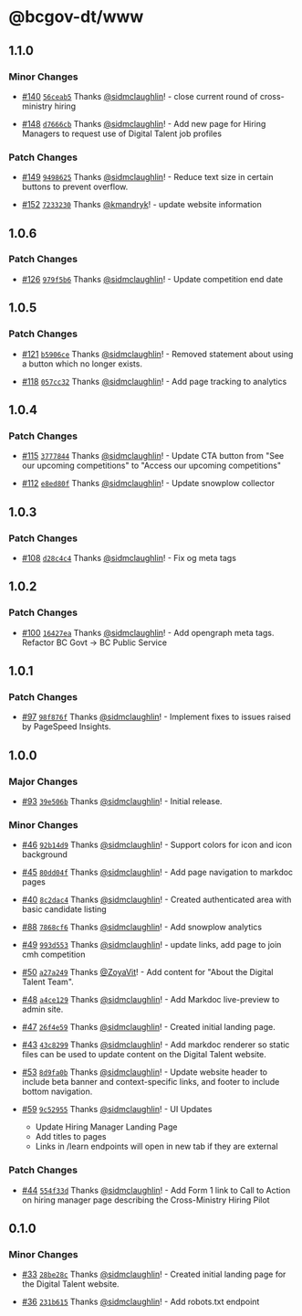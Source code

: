 # @bcgov-dt/www

## 1.1.0

### Minor Changes

- [#140](https://github.com/bcgov/digital-talent/pull/140) [`56ceab5`](https://github.com/bcgov/digital-talent/commit/56ceab5bdb34f0da6a7a6a35ee1d32a9ed405275) Thanks [@sidmclaughlin](https://github.com/sidmclaughlin)! - close current round of cross-ministry hiring

- [#148](https://github.com/bcgov/digital-talent/pull/148) [`d7666cb`](https://github.com/bcgov/digital-talent/commit/d7666cb7fe1d281deecc8048ea26da67cc5d43ba) Thanks [@sidmclaughlin](https://github.com/sidmclaughlin)! - Add new page for Hiring Managers to request use of Digital Talent job profiles

### Patch Changes

- [#149](https://github.com/bcgov/digital-talent/pull/149) [`9498625`](https://github.com/bcgov/digital-talent/commit/9498625b3ce4f4a60dbfb539fe04c27cae11e1f5) Thanks [@sidmclaughlin](https://github.com/sidmclaughlin)! - Reduce text size in certain buttons to prevent overflow.

- [#152](https://github.com/bcgov/digital-talent/pull/152) [`7233230`](https://github.com/bcgov/digital-talent/commit/72332301559ae8844bc5994de7daa00f88e873e3) Thanks [@kmandryk](https://github.com/kmandryk)! - update website information

## 1.0.6

### Patch Changes

- [#126](https://github.com/bcgov/digital-talent/pull/126) [`979f5b6`](https://github.com/bcgov/digital-talent/commit/979f5b636edf2f47c3f6424ad7138fb057482fba) Thanks [@sidmclaughlin](https://github.com/sidmclaughlin)! - Update competition end date

## 1.0.5

### Patch Changes

- [#121](https://github.com/bcgov/digital-talent/pull/121) [`b5906ce`](https://github.com/bcgov/digital-talent/commit/b5906ce5f0b06128fdb819698a8a2bb96157f053) Thanks [@sidmclaughlin](https://github.com/sidmclaughlin)! - Removed statement about using a button which no longer exists.

- [#118](https://github.com/bcgov/digital-talent/pull/118) [`057cc32`](https://github.com/bcgov/digital-talent/commit/057cc3222906ff7b708b2507b5984ca14fdac144) Thanks [@sidmclaughlin](https://github.com/sidmclaughlin)! - Add page tracking to analytics

## 1.0.4

### Patch Changes

- [#115](https://github.com/bcgov/digital-talent/pull/115) [`3777844`](https://github.com/bcgov/digital-talent/commit/3777844554b1fa6d53da6f8116425340474f94b1) Thanks [@sidmclaughlin](https://github.com/sidmclaughlin)! - Update CTA button from "See our upcoming competitions" to "Access our upcoming competitions"

- [#112](https://github.com/bcgov/digital-talent/pull/112) [`e8ed80f`](https://github.com/bcgov/digital-talent/commit/e8ed80f5d4b490e2147493e79801c6d2ad9ab488) Thanks [@sidmclaughlin](https://github.com/sidmclaughlin)! - Update snowplow collector

## 1.0.3

### Patch Changes

- [#108](https://github.com/bcgov/digital-talent/pull/108) [`d28c4c4`](https://github.com/bcgov/digital-talent/commit/d28c4c4ad3906e66fca2548ae855a572c2ca0ffd) Thanks [@sidmclaughlin](https://github.com/sidmclaughlin)! - Fix og meta tags

## 1.0.2

### Patch Changes

- [#100](https://github.com/bcgov/digital-talent/pull/100) [`16427ea`](https://github.com/bcgov/digital-talent/commit/16427ea5baa541f53f87eb4fc84ac5140f56732e) Thanks [@sidmclaughlin](https://github.com/sidmclaughlin)! - Add opengraph meta tags.
  Refactor BC Govt -> BC Public Service

## 1.0.1

### Patch Changes

- [#97](https://github.com/bcgov/digital-talent/pull/97) [`98f876f`](https://github.com/bcgov/digital-talent/commit/98f876f35c5a9568299080c04576cf5be91548a1) Thanks [@sidmclaughlin](https://github.com/sidmclaughlin)! - Implement fixes to issues raised by PageSpeed Insights.

## 1.0.0

### Major Changes

- [#93](https://github.com/bcgov/digital-talent/pull/93) [`39e506b`](https://github.com/bcgov/digital-talent/commit/39e506b8a6ed26f9b2b4dc0347bd7e0f189193f7) Thanks [@sidmclaughlin](https://github.com/sidmclaughlin)! - Initial release.

### Minor Changes

- [#46](https://github.com/bcgov/digital-talent/pull/46) [`92b14d9`](https://github.com/bcgov/digital-talent/commit/92b14d9ffcb1d662eebd9212df7351ea2aa4ff71) Thanks [@sidmclaughlin](https://github.com/sidmclaughlin)! - Support colors for icon and icon background

- [#45](https://github.com/bcgov/digital-talent/pull/45) [`80dd04f`](https://github.com/bcgov/digital-talent/commit/80dd04f430ee2789d05cb19a08ec5db05c40b0d2) Thanks [@sidmclaughlin](https://github.com/sidmclaughlin)! - Add page navigation to markdoc pages

- [#40](https://github.com/bcgov/digital-talent/pull/40) [`8c2dac4`](https://github.com/bcgov/digital-talent/commit/8c2dac43187549d01cacc0e638732c3ebe31cb03) Thanks [@sidmclaughlin](https://github.com/sidmclaughlin)! - Created authenticated area with basic candidate listing

- [#88](https://github.com/bcgov/digital-talent/pull/88) [`7868cf6`](https://github.com/bcgov/digital-talent/commit/7868cf66a23d5584cf96fb6603d05f80f2e0bfd8) Thanks [@sidmclaughlin](https://github.com/sidmclaughlin)! - Add snowplow analytics

- [#49](https://github.com/bcgov/digital-talent/pull/49) [`993d553`](https://github.com/bcgov/digital-talent/commit/993d553ff0d6c5cbf27cb733404d6263b05a5928) Thanks [@sidmclaughlin](https://github.com/sidmclaughlin)! - update links, add page to join cmh competition

- [#50](https://github.com/bcgov/digital-talent/pull/50) [`a27a249`](https://github.com/bcgov/digital-talent/commit/a27a249c242134a827bc821dfd20b048ff5c24be) Thanks [@ZoyaVit](https://github.com/ZoyaVit)! - Add content for "About the Digital Talent Team".

- [#48](https://github.com/bcgov/digital-talent/pull/48) [`a4ce129`](https://github.com/bcgov/digital-talent/commit/a4ce1290c5542987a4bcb602a943b50ac5e5dea5) Thanks [@sidmclaughlin](https://github.com/sidmclaughlin)! - Add Markdoc live-preview to admin site.

- [#47](https://github.com/bcgov/digital-talent/pull/47) [`26f4e59`](https://github.com/bcgov/digital-talent/commit/26f4e5936277fe0085d63efe13a60b4456b94eee) Thanks [@sidmclaughlin](https://github.com/sidmclaughlin)! - Created initial landing page.

- [#43](https://github.com/bcgov/digital-talent/pull/43) [`43c8299`](https://github.com/bcgov/digital-talent/commit/43c8299185599504b6faa6c6c3acf719125a2e08) Thanks [@sidmclaughlin](https://github.com/sidmclaughlin)! - Add markdoc renderer so static files can be used to update content on the Digital Talent website.

- [#53](https://github.com/bcgov/digital-talent/pull/53) [`8d9fa0b`](https://github.com/bcgov/digital-talent/commit/8d9fa0b18a82c7ab1c4aaa7d4bafa4dd4b1ac21b) Thanks [@sidmclaughlin](https://github.com/sidmclaughlin)! - Update website header to include beta banner and context-specific links, and footer to include bottom navigation.

- [#59](https://github.com/bcgov/digital-talent/pull/59) [`9c52955`](https://github.com/bcgov/digital-talent/commit/9c5295557e0c26572bc43a76e59985edb061cb56) Thanks [@sidmclaughlin](https://github.com/sidmclaughlin)! - UI Updates

  - Update Hiring Manager Landing Page
  - Add titles to pages
  - Links in /learn endpoints will open in new tab if they are external

### Patch Changes

- [#44](https://github.com/bcgov/digital-talent/pull/44) [`554f33d`](https://github.com/bcgov/digital-talent/commit/554f33db740bb74832d75f98e77b550d74d925c7) Thanks [@sidmclaughlin](https://github.com/sidmclaughlin)! - Add Form 1 link to Call to Action on hiring manager page describing the Cross-Ministry Hiring Pilot

## 0.1.0

### Minor Changes

- [#33](https://github.com/bcgov/digital-talent/pull/33) [`28be28c`](https://github.com/bcgov/digital-talent/commit/28be28ca14e66cb1aed7d218079ae7aa5176043c) Thanks [@sidmclaughlin](https://github.com/sidmclaughlin)! - Created initial landing page for the Digital Talent website.

- [#36](https://github.com/bcgov/digital-talent/pull/36) [`231b615`](https://github.com/bcgov/digital-talent/commit/231b6157f781ba4295057c1be760e02fc80360ce) Thanks [@sidmclaughlin](https://github.com/sidmclaughlin)! - Add robots.txt endpoint
